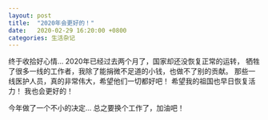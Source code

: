```yaml
---
layout: post
title:  "2020年会更好的！"
date:   2020-02-29 16:20:00 +0800
categories: 生活杂记
---
```


终于收拾好心情...
2020年已经过去两个月了，国家却还没恢复正常的运转，
牺牲了很多一线的工作者，我除了能捐微不足道的小钱，也做不了别的贡献。
那些一线医护人员，真的非常伟大，希望他们一切都好吧！
希望我的祖国也早日恢复活力！
我也会更好的！

今年做了一个不小的决定...
总之要换个工作了，加油吧！
